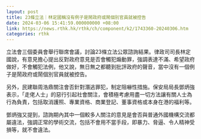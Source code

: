 ```yaml
---
layout: post
title: 23條立法｜林定國稱沒有例子是鬧政府或鬧個別官員就被控告
date: 2024-03-06 15:41:59.000000000 +08:00
link: https://news.rthk.hk/rthk/ch/component/k2/1743360-20240306.htm
categories: rthk
---
```


立法會三個委員會舉行聯席會議，討論23條立法公眾諮詢結果。律政司司長林定國說，有意見擔心提出反對政府意見是否會觸犯煽動罪，強調表達不滿、希望政府做好，不會觸犯法例，他又說，無日無之都聽到批評政府的聲音，當中沒有一個例子是鬧政府或鬧個別官員就被控告。

另外，民建聯周浩鼎關注會否針對潛逃罪犯，制定阻嚇性措施。保安局局長鄧炳強表示，「走佬人士」的惡行引起社會關注，會積極考慮用盡一切方法讓有關人士為行為負責，包括取消護照、專業資格、商業登記、董事資格或本身在港的福利等。

鄧炳強又提到，諮詢期內其中一個較多人關注的意見是會否與普通外國機構交流都屬違法，強調正常的學術交流，包括不會用不當手段，即暴力、脅逼、令人精神受損等，就不會違法。
